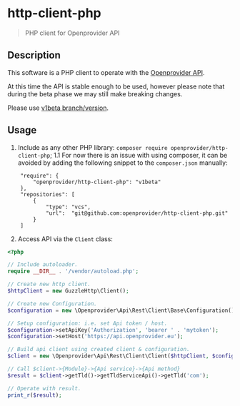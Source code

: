 # http-client-php

> PHP client for Openprovider API

Description
-----------

This software is a PHP client to operate with the [Openprovider API].

[Openprovider API]: https://github.com/openprovider/api-documentation

At this time the API is stable enough to be used, however please note that during the beta phase we may still make breaking changes.

Please use [v1beta branch/version](https://github.com/openprovider/http-client-php/tree/v1beta).

Usage
-----------
1. Include as any other PHP library: `composer require openprovider/http-client-php`;
1.1 For now there is an issue with using composer, it can be avoided by adding the following snippet to the `composer.json` manually:
```
    "require": {
        "openprovider/http-client-php": "v1beta"
    },
    "repositories": [
        {
            "type": "vcs",
            "url":  "git@github.com:openprovider/http-client-php.git"
        }
    ]
```
2. Access API via the `Client` class:
```php
<?php

// Include autoloader.
require __DIR__ . '/vendor/autoload.php';

// Create new http client.
$httpClient = new GuzzleHttp\Client();

// Create new Configuration.
$configuration = new \Openprovider\Api\Rest\Client\Base\Configuration();

// Setup configuration: i.e. set Api token / host.
$configuration->setApiKey('Authorization', 'bearer ' . 'mytoken');
$configuration->setHost('https://api.openprovider.eu');

// Build api client using created client & configuration.
$client = new \Openprovider\Api\Rest\Client\Client($httpClient, $configuration);

// Call $client->{Module}->{Api service}->{Api method}
$result = $client->getTld()->getTldServiceApi()->getTld('com');

// Operate with result.
print_r($result);

```
